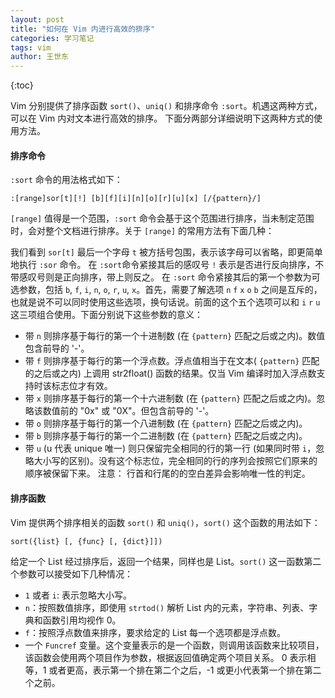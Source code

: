 ```yaml
---
layout: post
title: "如何在 Vim 内进行高效的排序"
categories: 学习笔记
tags: vim
author: 王世东
---
```


{:toc}


Vim 分别提供了排序函数 `sort()`、`uniq()` 和排序命令 `:sort`。机遇这两种方式，可以在 Vim 内对文本进行高效的排序。
下面分两部分详细说明下这两种方式的使用方法。

#### 排序命令

`:sort` 命令的用法格式如下：

```
:[range]sor[t][!] [b][f][i][n][o][r][u][x] [/{pattern}/]
```

`[range]` 值得是一个范围，`:sort` 命令会基于这个范围进行排序，当未制定范围时，会对整个文档进行排序。关于 `[range]` 的常用方法有下面几种：

我们看到 `sor[t]` 最后一个字母 `t` 被方括号包围，表示该字母可以省略，即更简单地执行 `:sor` 命令。
在 `:sort`命令紧接其后的感叹号 `!` 表示是否进行反向排序，不带感叹号则是正向排序，带上则反之。
在 `:sort` 命令紧接其后的第一个参数为可选参数，包括 `b`, `f`, `i`, `n`, `o`, `r`, `u`, `x`。首先，需要了解选项 `n` `f` `x` `o` `b` 之间是互斥的，也就是说不可以同时使用这些选项，换句话说。前面的这个五个选项可以和 `i` `r` `u` 这三项组合使用。下面分别说下这些参数的意义：

- 带 `n` 则排序基于每行的第一个十进制数 (在 `{pattern}` 匹配之后或之内)。数值包含前导的 '-'。
- 带 `f` 则排序基于每行的第一个浮点数。浮点值相当于在文本( `{pattern}` 匹配的之后或之内) 上调用 str2float() 函数的结果。仅当 Vim 编译时加入浮点数支持时该标志位才有效。
- 带 `x` 则排序基于每行的第一个十六进制数 (在 `{pattern}` 匹配之后或之内)。忽略该数值前的 "0x" 或 "0X"。但包含前导的 '-'。
- 带 `o` 则排序基于每行的第一个八进制数 (在 `{pattern}` 匹配之后或之内)。
- 带 `b` 则排序基于每行的第一个二进制数 (在 `{pattern}` 匹配之后或之内)。
- 带 `u` (u 代表 unique 唯一) 则只保留完全相同的行的第一行 (如果同时带 `i`，忽略大小写的区别)。没有这个标志位，完全相同的行的序列会按照它们原来的顺序被保留下来。
  注意： 行首和行尾的的空白差异会影响唯一性的判定。

#### 排序函数

Vim 提供两个排序相关的函数 `sort()` 和 `uniq()`，`sort()` 这个函数的用法如下：

```
sort({list} [, {func} [, {dict}]])
```

给定一个 List 经过排序后，返回一个结果，同样也是 List。`sort()` 这一函数第二个参数可以接受如下几种情况：

- `1` 或者 `i`: 表示忽略大小写。
- `n`：按照数值排序，即使用 `strtod()` 解析 List 内的元素，字符串、列表、字典和函数引用均视作 0。
- `f`：按照浮点数值来排序，要求给定的 List 每一个选项都是浮点数。
- 一个 `Funcref` 变量。这个变量表示的是一个函数，则调用该函数来比较项目，该函数会使用两个项目作为参数，根据返回值确定两个项目关系。 0 表示相等，1 或者更高，表示第一个排在第二个之后，-1 或更小代表第一个排在第二个之前。
